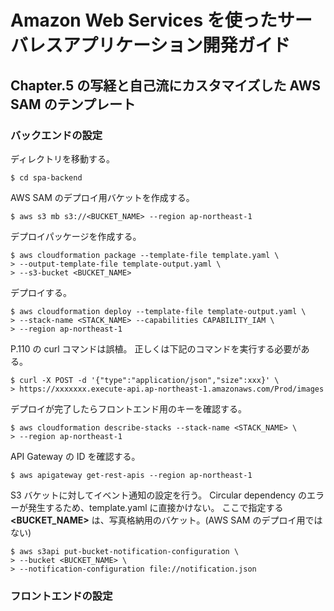 # Amazon Web Services を使ったサーバレスアプリケーション開発ガイド
## Chapter.5 の写経と自己流にカスタマイズした AWS SAM のテンプレート

### バックエンドの設定
ディレクトリを移動する。
```
$ cd spa-backend
```

AWS SAM のデプロイ用バケットを作成する。
```
$ aws s3 mb s3://<BUCKET_NAME> --region ap-northeast-1
```

デプロイパッケージを作成する。
```
$ aws cloudformation package --template-file template.yaml \
> --output-template-file template-output.yaml \
> --s3-bucket <BUCKET_NAME>
```

デプロイする。
```
$ aws cloudformation deploy --template-file template-output.yaml \
> --stack-name <STACK_NAME> --capabilities CAPABILITY_IAM \
> --region ap-northeast-1
```

P.110 の curl コマンドは誤植。
正しくは下記のコマンドを実行する必要がある。
```
$ curl -X POST -d '{"type":"application/json","size":xxx}' \
> https://xxxxxxx.execute-api.ap-northeast-1.amazonaws.com/Prod/images
```

デプロイが完了したらフロントエンド用のキーを確認する。
```
$ aws cloudformation describe-stacks --stack-name <STACK_NAME> \
> --region ap-northeast-1
```

API Gateway の ID を確認する。
```
$ aws apigateway get-rest-apis --region ap-northeast-1
```

S3 バケットに対してイベント通知の設定を行う。
Circular dependency のエラーが発生するため、template.yaml に直接かけない。
ここで指定する __<BUCKET_NAME>__ は、写真格納用のバケット。(AWS SAM のデプロイ用ではない)
```
$ aws s3api put-bucket-notification-configuration \
> --bucket <BUCKET_NAME> \
> --notification-configuration file://notification.json
```
### フロントエンドの設定
